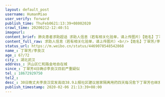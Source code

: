 ```yaml
---
layout: default_post
username: HumanMiao
user_verify: forward
publish_time: ThuFeb0621:13:39+08002020
crawl_time: 20200212-12:40:51
imageurl: 
content_brief: 肺炎患者求助超话 求助人信息（若有相关化验单，请上传图片）【姓名】丁翠芳/李良汉【年龄】67/72【所在城市】湖北武汉【所在小区、社区】洪山区仁和路金地自在城【患病时间】丁翠芳4日确诊 李良汉目前严重疑似【联系方式】18672929750【其他紧急联系人】【病情描述】 30日晚丈夫李良汉突 ...全文
content_full_raw: 求助人信息（若有相关化验单，请上传图片）<br/>【姓名】丁翠芳/李良汉<br/>【年龄】67/72<br/>【所在城市】湖北武汉<br/>【所在小区、社区】洪山区仁和路金地自在城<br/>【患病时间】丁翠芳4日确诊李良汉目前严重疑似<br/>【联系方式】18672929750<br/>【其他紧急联系人】<br/>【病情描述】30日晚丈夫李良汉突发高烧38.9上报社区建议居家隔离用药四天每况愈下丁翠芳也继发感染咳嗽不止4日晚去检查ct显示两人均双肺多发磨玻璃影李良汉更为严重但核酸检测为阴所以还是疑似现李良汉已昏迷两日无法行走体力耗尽意识不清两人现仍无法得到入院治疗仅靠居家隔离目前两人家中生活物资所剩无几难以自行解决两位教师夫妇希望尽快得到入院的机会等不起！
status_url: https://m.weibo.cn/status/4469078548542868
name_: 丁翠芳/李良汉
age_: 67/72
city_: 湖北武汉
address_: 洪山区仁和路金地自在城
since_: 丁翠芳4日确诊李良汉目前严重疑似
tel_: 18672929750
tel2_: 
desc_: 30日晚丈夫李良汉突发高烧38.9上报社区建议居家隔离用药四天每况愈下丁翠芳也继发感染咳嗽不止4日晚去检查ct显示两人均双肺多发磨玻璃影李良汉更为严重但核酸检测为阴所以还是疑似现李良汉已昏迷两日无法行走体力耗尽意识不清两人现仍无法得到入院治疗仅靠居家隔离目前两人家中生活物资所剩无几难以自行解决两位教师夫妇希望尽快得到入院的机会等不起！
publish_timestamp: 2020-02-06 21:13:39+08:00
---
```

